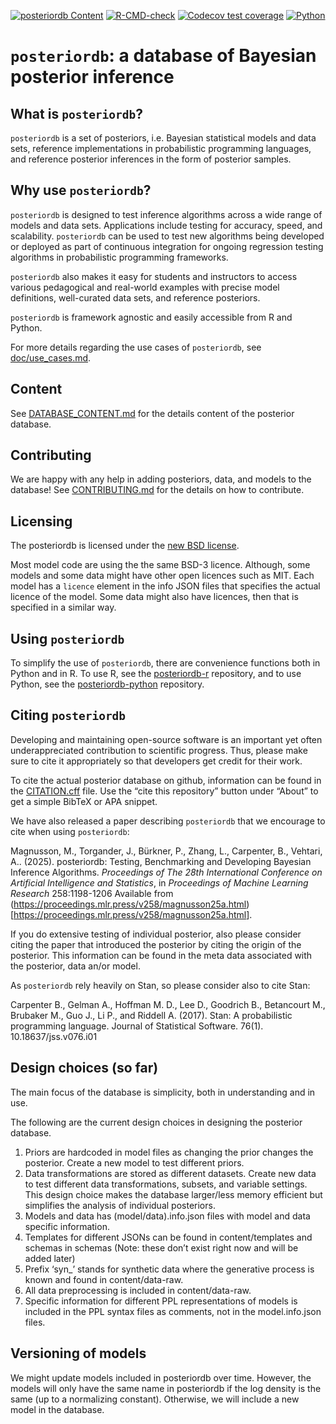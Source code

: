 <!-- README.md is generated from README.Rmd. Please edit that file -->

[![posteriordb
Content](https://github.com/stan-dev/posteriordb/actions/workflows/posteriordb_content.yml/badge.svg)](https://github.com/stan-dev/posteriordb/actions/workflows/posteriordb_content.yml)
[![R-CMD-check](https://github.com/stan-dev/posteriordb-r/actions/workflows/check-release.yaml/badge.svg)](https://github.com/stan-dev/posteriordb-r/actions/workflows/check-release.yaml)
[![Codecov test
coverage](https://codecov.io/gh/stan-dev/posteriordb-r/branch/main/graph/badge.svg)](https://codecov.io/gh/stan-dev/posteriordb-r?branch=main)
[![Python](https://github.com/stan-dev/posteriordb-python/actions/workflows/push.yml/badge.svg)](https://github.com/stan-dev/posteriordb-python/actions/workflows/push.yml)

# `posteriordb`: a database of Bayesian posterior inference

## What is `posteriordb`?

`posteriordb` is a set of posteriors, i.e. Bayesian statistical models
and data sets, reference implementations in probabilistic programming
languages, and reference posterior inferences in the form of posterior
samples.

## Why use `posteriordb`?

`posteriordb` is designed to test inference algorithms across a wide
range of models and data sets. Applications include testing for
accuracy, speed, and scalability. `posteriordb` can be used to test new
algorithms being developed or deployed as part of continuous integration
for ongoing regression testing algorithms in probabilistic programming
frameworks.

`posteriordb` also makes it easy for students and instructors to access
various pedagogical and real-world examples with precise model
definitions, well-curated data sets, and reference posteriors.

`posteriordb` is framework agnostic and easily accessible from R and
Python.

For more details regarding the use cases of `posteriordb`, see
[doc/use_cases.md](https://github.com/stan-dev/posteriordb/blob/master/doc/use_cases.md).

## Content

See
[DATABASE_CONTENT.md](https://github.com/stan-dev/posteriordb/blob/master/doc/DATABASE_CONTENT.md)
for the details content of the posterior database.

## Contributing

We are happy with any help in adding posteriors, data, and models to the
database! See
[CONTRIBUTING.md](https://github.com/stan-dev/posteriordb/blob/master/doc/CONTRIBUTING.md)
for the details on how to contribute.

## Licensing

The posteriordb is licensed under the [new BSD
license](https://github.com/stan-dev/posteriordb/LICENCE.md).

Most model code are using the the same BSD-3 licence. Although, some
models and some data might have other open licences such as MIT. Each
model has a `licence` element in the info JSON files that specifies the
actual licence of the model. Some data might also have licences, then
that is specified in a similar way.

## Using `posteriordb`

To simplify the use of `posteriordb`, there are convenience functions
both in Python and in R. To use R, see the
[posteriordb-r](https://github.com/stan-dev/posteriordb-r) repository,
and to use Python, see the
[posteriordb-python](https://github.com/stan-dev/posteriordb-python)
repository.

## Citing `posteriordb`

Developing and maintaining open-source software is an important yet
often underappreciated contribution to scientific progress. Thus, please
make sure to cite it appropriately so that developers get credit for
their work.

To cite the actual posterior database on github, information can be
found in the
[CITATION.cff](https://github.com/stan-dev/posteriordb/blob/master/CITATION.cff)
file. Use the “cite this repository” button under “About” to get a
simple BibTeX or APA snippet.

We have also released a paper describing `posteriordb` that we encourage
to cite when using `posteriordb`:

Magnusson, M., Torgander, J., Bürkner, P., Zhang, L., Carpenter, B.,
Vehtari, A.. (2025). posteriordb: Testing, Benchmarking and Developing
Bayesian Inference Algorithms. *Proceedings of The 28th International
Conference on Artificial Intelligence and Statistics*, in *Proceedings
of Machine Learning Research* 258:1198-1206 Available from
(<https://proceedings.mlr.press/v258/magnusson25a.html>)\[<https://proceedings.mlr.press/v258/magnusson25a.html>\].

If you do extensive testing of individual posterior, also please
consider citing the paper that introduced the posterior by citing the
origin of the posterior. This information can be found in the meta data
associated with the posterior, data an/or model.

As `posteriordb` rely heavily on Stan, so please consider also to cite
Stan:

Carpenter B., Gelman A., Hoffman M. D., Lee D., Goodrich B., Betancourt
M., Brubaker M., Guo J., Li P., and Riddell A. (2017). Stan: A
probabilistic programming language. Journal of Statistical Software.
76(1). 10.18637/jss.v076.i01

## Design choices (so far)

The main focus of the database is simplicity, both in understanding and
in use.

The following are the current design choices in designing the posterior
database.

1.  Priors are hardcoded in model files as changing the prior changes
    the posterior. Create a new model to test different priors.
2.  Data transformations are stored as different datasets. Create new
    data to test different data transformations, subsets, and variable
    settings. This design choice makes the database larger/less memory
    efficient but simplifies the analysis of individual posteriors.
3.  Models and data has (model/data).info.json files with model and data
    specific information.
4.  Templates for different JSONs can be found in content/templates and
    schemas in schemas (Note: these don’t exist right now and will be
    added later)
5.  Prefix ‘syn\_’ stands for synthetic data where the generative
    process is known and found in content/data-raw.
6.  All data preprocessing is included in content/data-raw.
7.  Specific information for different PPL representations of models is
    included in the PPL syntax files as comments, not in the
    model.info.json files.

## Versioning of models

We might update models included in posteriordb over time. However, the
models will only have the same name in posteriordb if the log density is
the same (up to a normalizing constant). Otherwise, we will include a
new model in the database.
